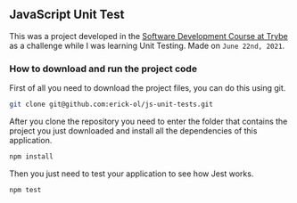 ## JavaScript Unit Test

This was a project developed in the [Software Development Course at Trybe](https://www.betrybe.com/formacao-desenvolvimento-web) as a challenge while I was learning Unit Testing. Made on ```June 22nd, 2021```.

### How to download and run the project code

First of all you need to download the project files, you can do this using git.

```bash
git clone git@github.com:erick-ol/js-unit-tests.git
```

After you clone the repository you need to enter the folder that contains the project you just downloaded and install all the dependencies of this application.

```bash
npm install
```

Then you just need to test your application to see how Jest works.

```bash
npm test
```
